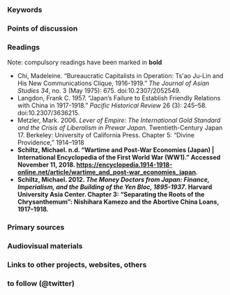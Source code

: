 ### Keywords


### Points of discussion


### Readings
Note: compulsory readings have been marked in **bold**

* Chi, Madeleine. “Bureaucratic Capitalists in Operation: Ts'ao Ju-Lin and His New Communications Clique, 1916-1919.” *The Journal of Asian Studies 34*, no. 3 (May 1975): 675. doi:10.2307/2052549.
* Langdon, Frank C. 1957. “Japan’s Failure to Establish Friendly Relations with China in 1917-1918.” *Pacific Historical Review* 26 (3): 245–58. doi:10.2307/3636215.
* Metzler, Mark. 2006. *Lever of Empire: The International Gold Standard and the Crisis of Liberalism in Prewar Japan.* Twentieth-Century Japan 17. Berkeley: University of California Press. Chapter 5: “Divine Providence,” 1914–1918
* **Schiltz, Michael. n.d. “Wartime and Post-War Economies (Japan) | International Encyclopedia of the First World War (WW1).” Accessed November 11, 2018. https://encyclopedia.1914-1918-online.net/article/wartime_and_post-war_economies_japan.**
* **Schiltz, Michael. 2012. *The Money Doctors from Japan: Finance, Imperialism, and the Building of the Yen Bloc, 1895-1937*. Harvard University Asia Center. Chapter 3: “Separating the Roots of the Chrysanthemum”: Nishihara Kamezo and the Abortive China Loans, 1917–1918.**

### Primary sources


### Audiovisual materials


### Links to other projects, websites, others


### to follow (@twitter)



